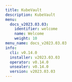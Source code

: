 ```yaml
---
title: KubeVault
description: KubeVault
menu:
  docs_v2023.03.03:
    identifier: welcome
    name: Welcome
    weight: 10
menu_name: docs_v2023.03.03
info:
  cli: v0.14.0
  installer: v2023.03.03
  operator: v0.14.0
  unsealer: v0.14.0
  version: v2023.03.03
---
```


